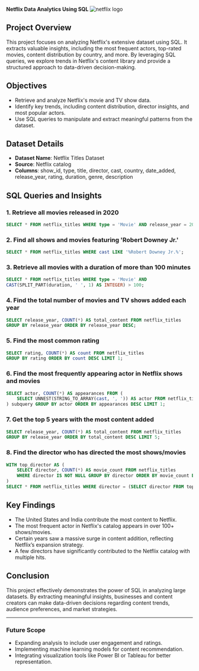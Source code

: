 **Netflix Data Analytics Using SQL**
![netflix logo](https://pngimg.com/d/netflix_PNG6.png)

## **Project Overview**
This project focuses on analyzing Netflix's extensive dataset using SQL. It extracts valuable insights, including the most frequent actors, top-rated movies, content distribution by country, and more. By leveraging SQL queries, we explore trends in Netflix's content library and provide a structured approach to data-driven decision-making.

## **Objectives**
- Retrieve and analyze Netflix's movie and TV show data.
- Identify key trends, including content distribution, director insights, and most popular actors.
- Use SQL queries to manipulate and extract meaningful patterns from the dataset.

## **Dataset Details**
- **Dataset Name**: Netflix Titles Dataset
- **Source**: Netflix catalog
- **Columns**: show_id, type, title, director, cast, country, date_added, release_year, rating, duration, genre, description

## **SQL Queries and Insights**
### 1. **Retrieve all movies released in 2020**
   ```sql
   SELECT * FROM netflix_titles WHERE type = 'Movie' AND release_year = 2020;
   ```
### 2. **Find all shows and movies featuring 'Robert Downey Jr.'**
   ```sql
   SELECT * FROM netflix_titles WHERE cast LIKE '%Robert Downey Jr.%';
   ```
### 3. **Retrieve all movies with a duration of more than 100 minutes**
   ```sql
   SELECT * FROM netflix_titles WHERE type = 'Movie' AND
   CAST(SPLIT_PART(duration, ' ', 1) AS INTEGER) > 100;
   ```
### 4. **Find the total number of movies and TV shows added each year**
   ```sql
   SELECT release_year, COUNT(*) AS total_content FROM netflix_titles
   GROUP BY release_year ORDER BY release_year DESC;
   ```
### 5. **Find the most common rating**
   ```sql
   SELECT rating, COUNT(*) AS count FROM netflix_titles
   GROUP BY rating ORDER BY count DESC LIMIT 1;
   ```
### 6. **Find the most frequently appearing actor in Netflix shows and movies**
   ```sql
   SELECT actor, COUNT(*) AS appearances FROM (
       SELECT UNNEST(STRING_TO_ARRAY(cast, ', ')) AS actor FROM netflix_titles
   ) subquery GROUP BY actor ORDER BY appearances DESC LIMIT 1;
   ```
### 7. **Get the top 5 years with the most content added**
   ```sql
   SELECT release_year, COUNT(*) AS total_content FROM netflix_titles
   GROUP BY release_year ORDER BY total_content DESC LIMIT 5;
   ```
### 8. **Find the director who has directed the most shows/movies**
   ```sql
   WITH top_director AS (
       SELECT director, COUNT(*) AS movie_count FROM netflix_titles
       WHERE director IS NOT NULL GROUP BY director ORDER BY movie_count DESC LIMIT 1
   )
   SELECT * FROM netflix_titles WHERE director = (SELECT director FROM top_director);
   ```

## **Key Findings**
- The United States and India contribute the most content to Netflix.
- The most frequent actor in Netflix's catalog appears in over 100+ shows/movies.
- Certain years saw a massive surge in content addition, reflecting Netflix’s expansion strategy.
- A few directors have significantly contributed to the Netflix catalog with multiple hits.

## **Conclusion**
This project effectively demonstrates the power of SQL in analyzing large datasets. By extracting meaningful insights, businesses and content creators can make data-driven decisions regarding content trends, audience preferences, and market strategies.

---

### **Future Scope**
- Expanding analysis to include user engagement and ratings.
- Implementing machine learning models for content recommendation.
- Integrating visualization tools like Power BI or Tableau for better representation.

